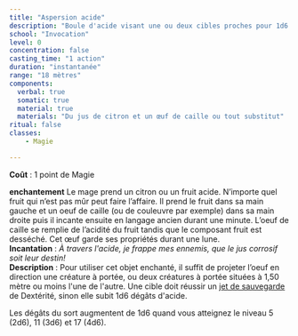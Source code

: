 ```yaml
---
title: "Aspersion acide"
description: "Boule d'acide visant une ou deux cibles proches pour 1d6 dégâts."
school: "Invocation"
level: 0
concentration: false
casting_time: "1 action"
duration: "instantanée"
range: "18 mètres"
components:
  verbal: true
  somatic: true
  material: true
  materials: "Du jus de citron et un œuf de caille ou tout substitut"
ritual: false
classes:
    - Magie

---
```

**Coût** : 1 point de Magie   

**enchantement**  Le mage prend un citron ou un fruit acide. N’importe quel fruit qui n’est pas mûr peut faire l’affaire. Il prend le fruit dans sa main gauche et un oeuf de caille (ou de couleuvre par exemple) dans sa main droite puis il incante ensuite en langage ancien durant une minute. L’oeuf de caille se remplie de l’acidité du fruit tandis que le composant fruit est desséché. Cet œuf garde ses propriétés durant une lune.  
**Incantation** : *À travers l'acide, je frappe mes ennemis, que le jus corrosif soit leur destin!*  
**Description** : Pour utiliser cet objet enchanté, il suffit de projeter l’oeuf en direction  une créature à portée, ou deux créatures à portée situées à 1,50 mètre ou moins l'une de l'autre. Une cible doit réussir un [jet de sauvegarde](/utiliser-les-caracteristiques/#jets-de-sauvegarde) de Dextérité, sinon elle subit 1d6 dégâts d'acide.  

Les dégâts du sort augmentent de 1d6 quand vous atteignez le niveau 5 (2d6), 11 (3d6) et 17 (4d6).  
